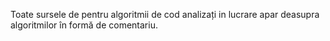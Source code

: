 Toate sursele de pentru algoritmii de cod analizați in lucrare apar deasupra
algoritmilor în formă de comentariu.